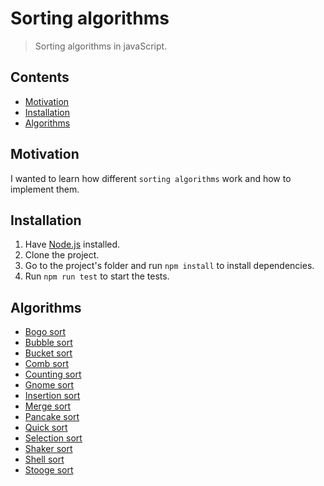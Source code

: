 # Sorting algorithms

<blockquote>
  Sorting algorithms in javaScript.
</blockquote>

## Contents

- [Motivation](#Motivation)
- [Installation](#Installation)
- [Algorithms](#Algorithms)

## Motivation

I wanted to learn how different `sorting algorithms` work and how to implement them.

## Installation

1. Have [Node.js](https://nodejs.org/en/) installed.
1. Clone the project.
1. Go to the project's folder and run `npm install` to install dependencies.
1. Run `npm run test` to start the tests.

## Algorithms

- [Bogo sort](./src/bogo-sort)
- [Bubble sort](./src/bubble-sort)
- [Bucket sort](./src/bucket-sort)
- [Comb sort](./src/comb-sort)
- [Counting sort](./src/counting-sort)
- [Gnome sort](./src/gnome-sort)
- [Insertion sort](./src/insertion-sort)
- [Merge sort](./src/merge-sort)
- [Pancake sort](./src/pancake-sort)
- [Quick sort](./src/quick-sort)
- [Selection sort](./src/selection-sort)
- [Shaker sort](./src/shaker-sort)
- [Shell sort](./src/shell-sort)
- [Stooge sort](./src/stooge-sort)
